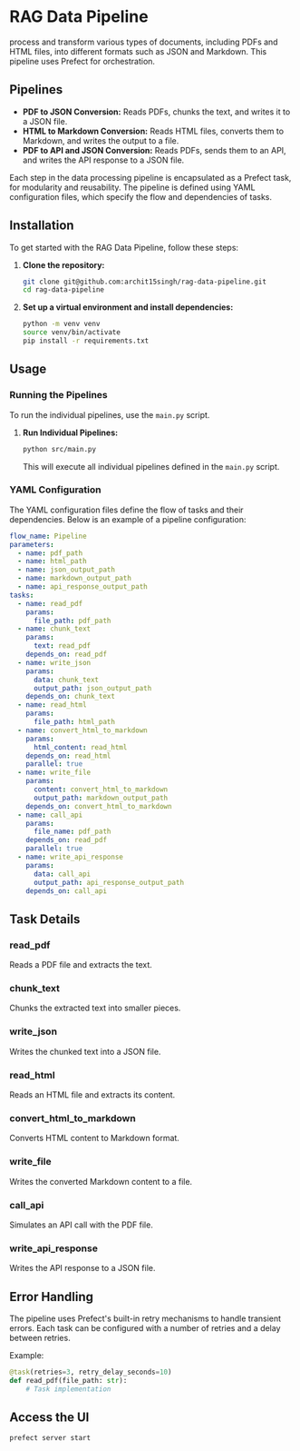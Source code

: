 # RAG Data Pipeline

process and transform various types of documents, including PDFs and HTML files, into different formats such as JSON and Markdown. This pipeline uses Prefect for orchestration.

## Pipelines
- **PDF to JSON Conversion:** Reads PDFs, chunks the text, and writes it to a JSON file.
- **HTML to Markdown Conversion:** Reads HTML files, converts them to Markdown, and writes the output to a file.
- **PDF to API and JSON Conversion:** Reads PDFs, sends them to an API, and writes the API response to a JSON file.

Each step in the data processing pipeline is encapsulated as a Prefect task, for modularity and reusability. The pipeline is defined using YAML configuration files, which specify the flow and dependencies of tasks.

## Installation

To get started with the RAG Data Pipeline, follow these steps:

1. **Clone the repository:**
   ```bash
   git clone git@github.com:archit15singh/rag-data-pipeline.git
   cd rag-data-pipeline
   ```

2. **Set up a virtual environment and install dependencies:**
   ```bash
   python -m venv venv
   source venv/bin/activate
   pip install -r requirements.txt
   ```

## Usage

### Running the Pipelines

To run the individual pipelines, use the `main.py` script.

1. **Run Individual Pipelines:**
   ```bash
   python src/main.py
   ```

   This will execute all individual pipelines defined in the `main.py` script.

### YAML Configuration

The YAML configuration files define the flow of tasks and their dependencies. Below is an example of a pipeline configuration:

```yaml
flow_name: Pipeline
parameters:
  - name: pdf_path
  - name: html_path
  - name: json_output_path
  - name: markdown_output_path
  - name: api_response_output_path
tasks:
  - name: read_pdf
    params:
      file_path: pdf_path
  - name: chunk_text
    params:
      text: read_pdf
    depends_on: read_pdf
  - name: write_json
    params:
      data: chunk_text
      output_path: json_output_path
    depends_on: chunk_text
  - name: read_html
    params:
      file_path: html_path
  - name: convert_html_to_markdown
    params:
      html_content: read_html
    depends_on: read_html
    parallel: true
  - name: write_file
    params:
      content: convert_html_to_markdown
      output_path: markdown_output_path
    depends_on: convert_html_to_markdown
  - name: call_api
    params:
      file_name: pdf_path
    depends_on: read_pdf
    parallel: true
  - name: write_api_response
    params:
      data: call_api
      output_path: api_response_output_path
    depends_on: call_api
```

## Task Details

### read_pdf

Reads a PDF file and extracts the text.

### chunk_text

Chunks the extracted text into smaller pieces.

### write_json

Writes the chunked text into a JSON file.

### read_html

Reads an HTML file and extracts its content.

### convert_html_to_markdown

Converts HTML content to Markdown format.

### write_file

Writes the converted Markdown content to a file.

### call_api

Simulates an API call with the PDF file.

### write_api_response

Writes the API response to a JSON file.

## Error Handling

The pipeline uses Prefect's built-in retry mechanisms to handle transient errors. Each task can be configured with a number of retries and a delay between retries.

Example:

```python
@task(retries=3, retry_delay_seconds=10)
def read_pdf(file_path: str):
    # Task implementation
```

## Access the UI
```bash
prefect server start
```
